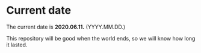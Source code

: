# Current date

The current date is **2020.06.11.** (YYYY.MM.DD.)

This repository will be good when the world ends, so we will know how long it lasted.